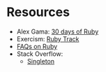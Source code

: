 # Resources

- Alex Gama: [30 days of Ruby](https://www.alexgama.io/search/?s=30+days+of+ruby)
- Exercism: [Ruby Track](https://exercism.io/my/tracks/ruby)
- [FAQs on Ruby](https://medium.com/swlh/faqs-on-ruby-ea28736bedae)
- Stack Overflow: 
  - [Singleton](https://stackoverflow.com/questions/2505067/class-self-idiom-in-ruby)
